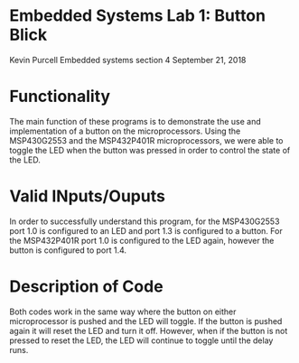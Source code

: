 # Embedded Systems Lab 1: Button Blick 
Kevin Purcell
Embedded systems section 4
September 21, 2018
# Functionality
The main function of these programs is to demonstrate the use and implementation of a button on the microprocessors. Using the MSP430G2553 and the MSP432P401R microprocessors, we were able to toggle the LED when the button was pressed in order to control the state of the LED.
# Valid INputs/Ouputs
In order to successfully understand this program, for the MSP430G2553 port 1.0 is configured to an LED and port 1.3 is configured to a button. For the MSP432P401R port 1.0 is configured to the LED again, however the button is configured to port 1.4.
# Description of Code
Both codes work in the same way where the button on either microprocessor is pushed and the LED will toggle. If the button is pushed again it will reset the LED and turn it off.  However, when if the button is not pressed to reset the LED, the LED will continue to toggle until the delay runs.
